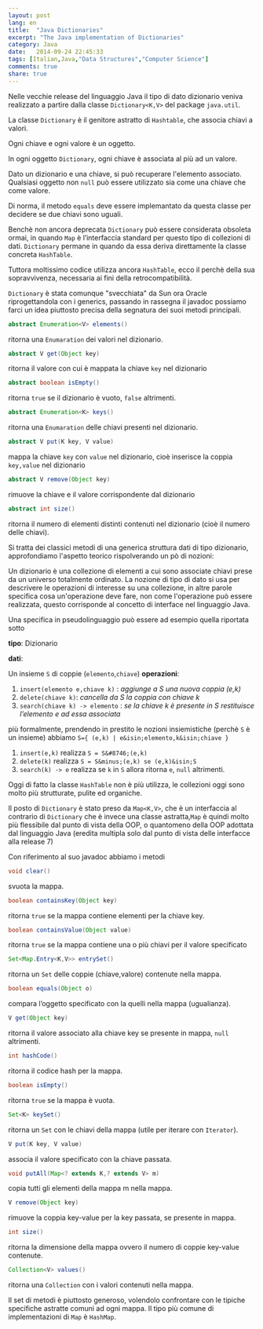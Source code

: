 ```yaml
---
layout: post
lang: en
title:  "Java Dictionaries"
excerpt: "The Java implementation of Dictionaries"
category: Java
date:   2014-09-24 22:45:33
tags: [Italian,Java,"Data Structures","Computer Science"]
comments: true
share: true
---
```



Nelle vecchie release del linguaggio Java il tipo di dato dizionario veniva realizzato a partire dalla classe `Dictionary<K,V>` del package `java.util`. 

La classe `Dictionary` è il genitore astratto di `Hashtable`, che associa chiavi a valori. 

Ogni chiave e ogni valore è un oggetto. 

In ogni oggetto `Dictionary`, ogni chiave è associata al più ad un valore. 

Dato un dizionario e una chiave, si può recuperare l'elemento associato. Qualsiasi oggetto non `null` può essere utilizzato sia come una chiave che come valore. 

Di norma, il metodo `equals` deve essere implemantato da questa classe per decidere se due chiavi sono uguali.

Benchè non ancora deprecata `Dictionary` può essere considerata obsoleta ormai, in quando `Map` è l’interfaccia standard per questo tipo di collezioni di dati. `Dictionary` permane in quando da essa deriva direttamente la classe concreta `HashTable`.

Tuttora moltissimo codice utilizza ancora `HashTable`, ecco il perchè della sua sopravvivenza, necessaria ai fini della retrocompatibilità.

`Dictionary` è stata comunque "svecchiata" da Sun ora Oracle riprogettandola con i generics, passando in rassegna il javadoc possiamo farci un idea piuttosto precisa della segnatura dei suoi metodi principali.

```java 
abstract Enumeration<V> elements() 
```
ritorna una `Enumaration` dei valori nel dizionario.

```java
abstract V get(Object key) 
```
ritorna il valore con cui è mappata la chiave `key` nel dizionario

```java
abstract boolean isEmpty() 
```
ritorna `true` se il dizionario è vuoto, `false` altrimenti.

```java
abstract Enumeration<K> keys() 
```
ritorna una `Enumaration` delle chiavi presenti nel dizionario.

```java
abstract V put(K key, V value) 
```
mappa la chiave `key` con `value` nel dizionario, cioè inserisce la coppia `key,value` nel dizionario

```java
abstract V remove(Object key) 
```
rimuove la chiave e il valore corrispondente dal dizionario

```java
abstract int size() 
```
ritorna il numero di elementi distinti contenuti nel dizionario (cioè il numero delle chiavi).


Si tratta dei classici metodi di una generica struttura dati di tipo dizionario, approfondiamo l'aspetto teorico rispolverando un pò di nozioni:

Un dizionario è una collezione di elementi a cui sono associate chiavi prese da un universo totalmente ordinato. La nozione di tipo di dato si usa per descrivere le operazioni di interesse su una collezione, in altre parole specifica cosa un'operazione deve fare, non come l'operazione può essere realizzata, questo corrisponde al concetto di interface nel linguaggio Java.

Una specifica in pseudolinguaggio può essere ad esempio quella riportata sotto

**tipo**: 
Dizionario

**dati**: 

Un insieme `S` di coppie (`elemento`,`chiave`)
**operazioni**:

1. `insert(elemento e,chiave k)` : *aggiunge a S una nuova coppia (e,k)*
2. `delete(chiave k)`: *cancella da S la coppia con chiave k*
3. `search(chiave k) -> elemento` : *se la chiave k è presente in S restituisce l’elemento e ad essa associata*

più formalmente, prendendo in prestito le nozioni insiemistiche (perchè `S` è un insieme) abbiamo 
`S={ (e,k) | e&isin;elemento,k&isin;chiave }`

1. `insert(e,k)`     realizza `S = S&#8746;(e,k)`
2. `delete(k)`       realizza `S = S&minus;(e,k) se (e,k)&isin;S`
3. `search(k) -> e`  realizza se `k` in `S` allora ritorna `e`, `null` altrimenti.
           
Oggi di fatto la classe `HashTable` non è più utilizza, le collezioni oggi sono molto più strutturate, pulite ed organiche.

Il posto di `Dictionary` è stato preso da `Map<K,V>`, che è un interfaccia al contrario di `Dictionary` che è invece una classe astratta,`Map` è quindi molto più flessibile dal punto di vista della OOP, o quantomeno della OOP adottata dal linguaggio Java (eredita multipla solo dal punto di vista delle interfacce alla release 7)

Con riferimento al suo javadoc abbiamo i metodi

```java
void clear()
```
svuota la mappa.

```java
boolean containsKey(Object key)
```
ritorna `true` se la mappa contiene elementi per la chiave key.

```java
boolean containsValue(Object value)
```
ritorna `true` se la mappa contiene una o più chiavi per il valore specificato

```java
Set<Map.Entry<K,V>> entrySet()
```
ritorna un `Set` delle coppie (chiave,valore) contenute nella mappa.

```java
boolean equals(Object o)
```
compara l’oggetto specificato con la quelli nella mappa (ugualianza).

```java
V get(Object key)
```
ritorna il valore associato alla chiave key se presente in mappa, `null` altrimenti.

```java
int hashCode()
```
ritorna il codice hash per la mappa.

```java
boolean isEmpty()
```
ritorna `true` se la mappa è vuota.

```java
Set<K> keySet()
```
ritorna un `Set` con le chiavi della mappa (utile per iterare con `Iterator`).

```java
V put(K key, V value)
```
associa il valore specificato con la chiave passata.

```java
void putAll(Map<? extends K,? extends V> m)
```
copia tutti gli elementi della mappa m nella mappa.

```java
V remove(Object key)
```
rimuove la coppia key-value per la key passata, se presente in mappa.

```java
int size()
```
ritorna la dimensione della mappa ovvero il numero di coppie key-value contenute.

```java
Collection<V> values()
```
ritorna una `Collection` con i valori contenuti nella mappa.

Il set di metodi è piuttosto generoso, volendolo confrontare con le tipiche specifiche astratte comuni ad ogni mappa.
Il tipo più comune di implementazioni di `Map` è `HashMap`. 


